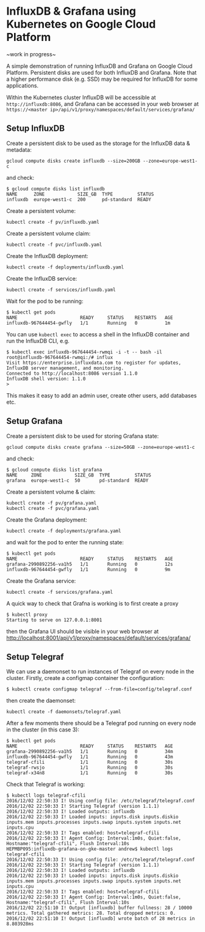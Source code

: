 # InfluxDB & Grafana using Kubernetes on Google Cloud Platform

~work in progress~

A simple demonstration of running InfluxDB and Grafana on Google Cloud Platform. Persistent disks are used for both InfluxDB and Grafana. Note that a higher performance disk (e.g. SSD) may be required for InfluxDB for some applications.

Within the Kubernetes cluster InfluxDB will be accessible at `http://influxdb:8086`, and Grafana can be accessed in your web browser at `https://<master ip>/api/v1/proxy/namespaces/default/services/grafana/`

## Setup InfluxDB
Create a persistent disk to be used as the storage for the InfluxDB data & metadata:
```
gcloud compute disks create influxdb --size=200GB --zone=europe-west1-c
```
and check:
```
$ gcloud compute disks list influxdb
NAME      ZONE            SIZE_GB  TYPE         STATUS
influxdb  europe-west1-c  200      pd-standard  READY
```
Create a persistent volume:
```
kubectl create -f pv/influxdb.yaml
```
Create a persistent volume claim:
```
kubectl create -f pvc/influxdb.yaml
```
Create the InfluxDB deployment:
```
kubectl create -f deployments/influxdb.yaml
```
Create the InfluxDB service:
```
kubectl create -f services/influxdb.yaml
```
Wait for the pod to be running:
```
$ kubectl get pods
NAME                       READY     STATUS    RESTARTS   AGE
influxdb-967644454-gwfly   1/1       Running   0          1m
```
You can use `kubectl exec` to access a shell in the InfluxDB container and run the InfluxDB CLI, e.g.
```
$ kubectl exec influxdb-967644454-rwmqi -i -t -- bash -il
root@influxdb-967644454-rwmqi:/# influx
Visit https://enterprise.influxdata.com to register for updates, InfluxDB server management, and monitoring.
Connected to http://localhost:8086 version 1.1.0
InfluxDB shell version: 1.1.0
>
```
This makes it easy to add an admin user, create other users, add databases etc.

## Setup Grafana
Create a persistent disk to be used for storing Grafana state:
```
gcloud compute disks create grafana --size=50GB --zone=europe-west1-c
```
and check:
```
$ gcloud compute disks list grafana
NAME     ZONE            SIZE_GB  TYPE         STATUS
grafana  europe-west1-c  50       pd-standard  READY
```
Create a persistent volume & claim:
```
kubectl create -f pv/grafana.yaml
kubectl create -f pvc/grafana.yaml
```
Create the Grafana deployment:
```
kubectl create -f deployments/grafana.yaml
```
and wait for the pod to enter the running state:
```
$ kubectl get pods
NAME                       READY     STATUS    RESTARTS   AGE
grafana-2990892256-va1h5   1/1       Running   0          12s
influxdb-967644454-gwfly   1/1       Running   0          9m
```
Create the Grafana service:
```
kubectl create -f services/grafana.yaml
```
A quick way to check that Grafna is working is to first create a proxy
```
$ kubectl proxy
Starting to serve on 127.0.0.1:8001
```
then the Grafana UI should be visible in your web browser at <http://localhost:8001/api/v1/proxy/namespaces/default/services/grafana/>

## Setup Telegraf
We can use a daemonset to run instances of Telegraf on every node in the cluster. Firstly, create a configmap container the configuration:
```
$ kubectl create configmap telegraf --from-file=config/telegraf.conf
```
then create the daemonset:
```
kubectl create -f daemonsets/telegraf.yaml
```
After a few moments there should be a Telegraf pod running on every node in the cluster (in this case 3):
```
$ kubectl get pods
NAME                       READY     STATUS    RESTARTS   AGE
grafana-2990892256-va1h5   1/1       Running   0          34m
influxdb-967644454-gwfly   1/1       Running   0          43m
telegraf-cfili             1/1       Running   0          30s
telegraf-rwsjo             1/1       Running   0          30s
telegraf-x34n8             1/1       Running   0          30s
```
Check that Telegraf is working:
```
$ kubectl logs telegraf-cfili
2016/12/02 22:50:33 I! Using config file: /etc/telegraf/telegraf.conf
2016/12/02 22:50:33 I! Starting Telegraf (version 1.1.1)
2016/12/02 22:50:33 I! Loaded outputs: influxdb
2016/12/02 22:50:33 I! Loaded inputs: inputs.disk inputs.diskio inputs.mem inputs.processes inputs.swap inputs.system inputs.net inputs.cpu
2016/12/02 22:50:33 I! Tags enabled: host=telegraf-cfili
2016/12/02 22:50:33 I! Agent Config: Interval:1m0s, Quiet:false, Hostname:"telegraf-cfili", Flush Interval:10s
HEPMBP095:influxdb-grafana-on-gke-master andrew$ kubectl logs telegraf-cfili
2016/12/02 22:50:33 I! Using config file: /etc/telegraf/telegraf.conf
2016/12/02 22:50:33 I! Starting Telegraf (version 1.1.1)
2016/12/02 22:50:33 I! Loaded outputs: influxdb
2016/12/02 22:50:33 I! Loaded inputs: inputs.disk inputs.diskio inputs.mem inputs.processes inputs.swap inputs.system inputs.net inputs.cpu
2016/12/02 22:50:33 I! Tags enabled: host=telegraf-cfili
2016/12/02 22:50:33 I! Agent Config: Interval:1m0s, Quiet:false, Hostname:"telegraf-cfili", Flush Interval:10s
2016/12/02 22:51:10 I! Output [influxdb] buffer fullness: 28 / 10000 metrics. Total gathered metrics: 28. Total dropped metrics: 0.
2016/12/02 22:51:10 I! Output [influxdb] wrote batch of 28 metrics in 8.803928ms
```
